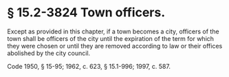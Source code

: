 # § 15.2-3824 Town officers.

<p>Except as provided in this chapter, if a town becomes a city, officers of the town shall be officers of the city until the expiration of the term for which they were chosen or until they are removed according to law or their offices abolished by the city council.</p><p>Code 1950, § 15-95; 1962, c. 623, § 15.1-996; 1997, c. 587.</p>